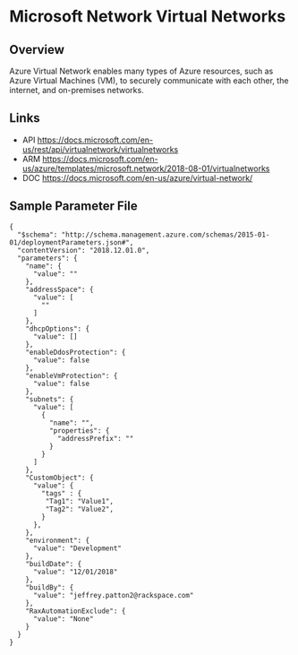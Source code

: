 # Microsoft Network Virtual Networks

## Overview
Azure Virtual Network enables many types of Azure resources, such as Azure Virtual Machines (VM), to securely communicate with each other, the internet, and on-premises networks. 

## Links
- API https://docs.microsoft.com/en-us/rest/api/virtualnetwork/virtualnetworks
- ARM https://docs.microsoft.com/en-us/azure/templates/microsoft.network/2018-08-01/virtualnetworks
- DOC https://docs.microsoft.com/en-us/azure/virtual-network/

## Sample Parameter File
```
{
  "$schema": "http://schema.management.azure.com/schemas/2015-01-01/deploymentParameters.json#",
  "contentVersion": "2018.12.01.0",
  "parameters": {
    "name": {
      "value": ""
    },
    "addressSpace": {
      "value": [
        ""
      ]
    },
    "dhcpOptions": {
      "value": []
    },
    "enableDdosProtection": {
      "value": false
    },
    "enableVmProtection": {
      "value": false
    },
    "subnets": {
      "value": [
        {
          "name": "",
          "properties": {
            "addressPrefix": ""
          }
        }
      ]
    },
    "CustomObject": {
      "value": {
        "tags" : {
         "Tag1": "Value1",
         "Tag2": "Value2",
        }
      },
    },
    "environment": {
      "value": "Development"
    },
    "buildDate": {
      "value": "12/01/2018"
    },
    "buildBy": {
      "value": "jeffrey.patton2@rackspace.com"
    },
    "RaxAutomationExclude": {
      "value": "None"
    }
  }
}
```